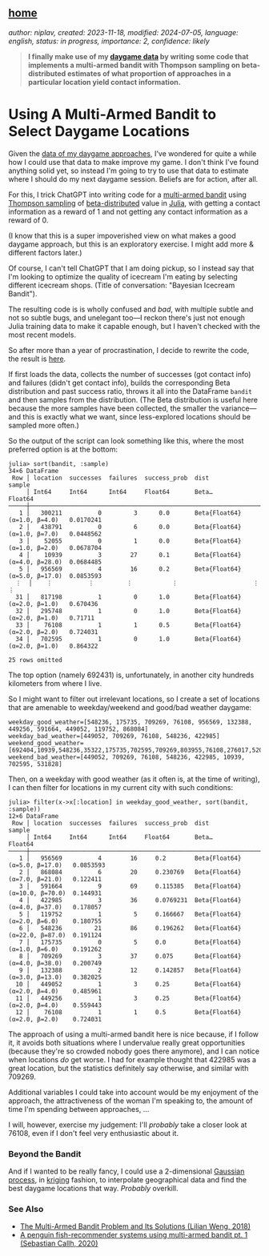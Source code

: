 [home](./index.md)
------------------

*author: niplav, created: 2023-11-18, modified: 2024-07-05, language: english, status: in progress, importance: 2, confidence: likely*

> __I finally make use of my [daygame data](./data.html#Daygame) by
writing some code that implements a multi-armed bandit with Thompson
sampling on beta-distributed estimates of what proportion of approaches
in a particular location yield contact information.__

Using A Multi-Armed Bandit to Select Daygame Locations
=======================================================

Given the [data of my daygame approaches](./data.html#Daygame), I've
wondered for quite a while how I could use that data to make improve
my game. I don't think I've found anything solid yet, so instead I'm
going to try to use that data to estimate where I should do my next
daygame session. Beliefs are for action, after all.

For this, I trick ChatGPT into writing code for a [multi-armed
bandit](https://en.wikipedia.org/wiki/Multi-armed_bandit) using
[Thompson sampling](https://en.wikipedia.org/wiki/Thompson_sampling) of
[beta-distributed](https://en.wikipedia.org/wiki/Beta-distribution) value
in [Julia](https://en.wikipedia.org/wiki/Julia_\(programming_language\)),
with getting a contact information as a reward of 1 and not getting any
contact information as a reward of 0.

(I know that this is a super impoverished view on what makes a good
daygame approach, but this is an exploratory exercise. I might add more &
different factors later.)

Of course, I can't tell ChatGPT that I am doing pickup, so I instead
say that I'm looking to optimize the quality of icecream I'm eating by
selecting different icecream shops. (Title of conversation: "Bayesian
Icecream Bandit").

The resulting code is is wholly confused and *bad*, with multiple subtle
and not so subtle bugs, and unelegant too—I reckon there's just not
enough Julia training data to make it capable enough, but I haven't
checked with the most recent models.

So after more than a year of procrastination, I decide to rewrite
the code, the result is [here](./code/bandit/location.jl).

If first loads the data, collects the number of successes (got contact
info) and failures (didn't get contact info), builds the corresponding
Beta distribution and past success ratio, throws it all into the DataFrame
`bandit` and then samples from the distribution. (The Beta distribution
is useful here because the more samples have been collected, the smaller
the variance—and this is exactly what we want, since less-explored
locations should be sampled more often.)

So the output of the script can look something like this, where the most
preferred option is at the bottom:

	julia> sort(bandit, :sample)
	34×6 DataFrame
	 Row │ location  successes  failures  success_prob  dist                          sample
	     │ Int64     Int64      Int64     Float64       Beta…                         Float64
	─────┼──────────────────────────────────────────────────────────────────────────────────────
	   1 │   300211          0         3      0.0       Beta{Float64}(α=1.0, β=4.0)   0.0170241
	   2 │   438791          0         6      0.0       Beta{Float64}(α=1.0, β=7.0)   0.0448562
	   3 │    52055          0         1      0.0       Beta{Float64}(α=1.0, β=2.0)   0.0678704
	   4 │    10939          3        27      0.1       Beta{Float64}(α=4.0, β=28.0)  0.0684485
	   5 │   956569          4        16      0.2       Beta{Float64}(α=5.0, β=17.0)  0.0853593
	  ⋮  │    ⋮          ⋮         ⋮           ⋮                     ⋮                    ⋮
	  31 │   817198          1         0      1.0       Beta{Float64}(α=2.0, β=1.0)   0.670436
	  32 │   295748          1         0      1.0       Beta{Float64}(α=2.0, β=1.0)   0.71711
	  33 │    76108          1         1      0.5       Beta{Float64}(α=2.0, β=2.0)   0.724031
	  34 │   702595          1         0      1.0       Beta{Float64}(α=2.0, β=1.0)   0.864322
	                                                                             25 rows omitted

The top option (namely 692431) is, unfortunately, in another city hundreds kilometers from where I live.

So I might want to filter out irrelevant locations, so I create a set
of locations that are amenable to weekday/weekend and good/bad weather
daygame:

	weekday_good_weather=[548236, 175735, 709269, 76108, 956569, 132388, 449256, 591664, 449052, 119752, 868084]
	weekday_bad_weather=[449052, 709269, 76108, 548236, 422985]
	weekend_good_weather=[692404,10939,548236,35322,175735,702595,709269,803955,76108,276017,52055,422985,956569,300211,132388,449256,531828,433507,591664,868084,371851,32441,119752,449052]
	weekend_bad_weather=[449052, 709269, 76108, 548236, 422985, 10939, 702595, 531828]

Then, on a weekday with good weather (as it often is, at the time of
writing), I can then filter for locations in my current city with such
conditions:

	julia> filter(x->x[:location] in weekday_good_weather, sort(bandit, :sample))
	12×6 DataFrame
	 Row │ location  successes  failures  success_prob  dist                           sample
	     │ Int64     Int64      Int64     Float64       Beta…                          Float64
	─────┼───────────────────────────────────────────────────────────────────────────────────────
	   1 │   956569          4        16     0.2        Beta{Float64}(α=5.0, β=17.0)   0.0853593
	   2 │   868084          6        20     0.230769   Beta{Float64}(α=7.0, β=21.0)   0.122411
	   3 │   591664          9        69     0.115385   Beta{Float64}(α=10.0, β=70.0)  0.144931
	   4 │   422985          3        36     0.0769231  Beta{Float64}(α=4.0, β=37.0)   0.178057
	   5 │   119752          1         5     0.166667   Beta{Float64}(α=2.0, β=6.0)    0.180755
	   6 │   548236         21        86     0.196262   Beta{Float64}(α=22.0, β=87.0)  0.191124
	   7 │   175735          0         5     0.0        Beta{Float64}(α=1.0, β=6.0)    0.191262
	   8 │   709269          3        37     0.075      Beta{Float64}(α=4.0, β=38.0)   0.200749
	   9 │   132388          2        12     0.142857   Beta{Float64}(α=3.0, β=13.0)   0.382025
	  10 │   449052          1         3     0.25       Beta{Float64}(α=2.0, β=4.0)    0.485961
	  11 │   449256          1         3     0.25       Beta{Float64}(α=2.0, β=4.0)    0.559443
	  12 │    76108          1         1     0.5        Beta{Float64}(α=2.0, β=2.0)    0.724031

The approach of using a multi-armed bandit here is nice because, if I
follow it, it avoids both situations where I undervalue really great
opportunities (because they're so crowded nobody goes there anymore), and
I can notice when locations *do* get worse. I had for example thought that
422985 was a great location, but the statistics definitely say otherwise,
and similar with 709269.

Additional variables I could take into account would be my enjoyment
of the approach, the attractiveness of the woman I'm speaking to, the
amount of time I'm spending between approaches, …

I will, however, exercise my judgement: I'll *probably* take a closer
look at 76108, even if I don't feel very enthusiastic about it.

<!--
### Adding Unexplored Locations

I have some locations I haven't looked at in my city.
-->

### Beyond the Bandit

And if I wanted to be really fancy, I could use a 2-dimensional
[Gaussian process](https://en.wikipedia.org/wiki/Gaussian_Process), in
[kriging](https://en.wikipedia.org/wiki/Kriging) fashion, to interpolate
geographical data and find the best daygame locations that way. *Probably*
overkill.

<!--TODO: Fatebook predictions-->

### See Also

* [The Multi-Armed Bandit Problem and Its Solutions (Lilian Weng, 2018)](https://lilianweng.github.io/posts/2018-01-23-multi-armed-bandit/)
* [A penguin fish-recommender systems using multi-armed bandit pt. 1 (Sebastian Callh, 2020)](https://sebastiancallh.github.io/post/multi-armed-bandit-and-penguins/)
